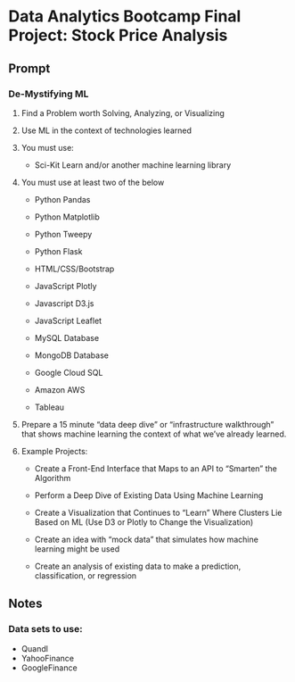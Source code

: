 # Data Analytics Bootcamp Final Project: Stock Price Analysis

## Prompt

### De-Mystifying ML

1. Find a Problem worth Solving, Analyzing, or Visualizing

2. Use ML in the context of technologies learned

3. You must use:

    * Sci-Kit Learn and/or another machine learning library

4. You must use at least two of the below

    * Python Pandas

    * Python Matplotlib

    * Python Tweepy

    * Python Flask

    * HTML/CSS/Bootstrap

    * JavaScript Plotly

    * Javascript D3.js

    * JavaScript Leaflet

    * MySQL Database

    * MongoDB Database

    * Google Cloud SQL
    * Amazon AWS
    * Tableau

5. Prepare a 15 minute “data deep dive” or “infrastructure walkthrough” that shows machine learning the context of what we’ve already learned.

6. Example Projects:

    * Create a Front-End Interface that Maps to an API to “Smarten” the Algorithm

    * Perform a Deep Dive of Existing Data Using Machine Learning 

    * Create a Visualization that Continues to “Learn” Where Clusters Lie Based on ML (Use D3 or Plotly to Change the Visualization)

    * Create an idea with “mock data” that simulates how machine learning might be used

    * Create an analysis of existing data to make a prediction, classification, or regression


## Notes

### Data sets to use:
- Quandl
- YahooFinance
- GoogleFinance
